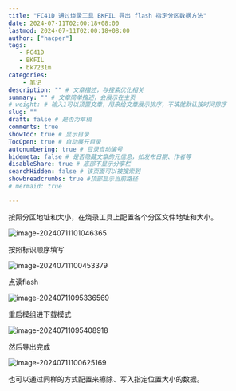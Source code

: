```yaml
---
title: "FC41D 通过烧录工具 BKFIL 导出 flash 指定分区数据方法"
date: 2024-07-11T02:00:18+08:00
lastmod: 2024-07-11T02:00:18+08:00
author: ["hacper"]
tags:
   - FC41D
   - BKFIL
   - bk7231m
categories:
    - 笔记
description: "" # 文章描述，与搜索优化相关
summary: "" # 文章简单描述，会展示在主页
# weight: # 输入1可以顶置文章，用来给文章展示排序，不填就默认按时间排序
slug: ""
draft: false # 是否为草稿
comments: true
showToc: true # 显示目录
TocOpen: true # 自动展开目录
autonumbering: true # 目录自动编号
hidemeta: false # 是否隐藏文章的元信息，如发布日期、作者等
disableShare: true # 底部不显示分享栏
searchHidden: false # 该页面可以被搜索到
showbreadcrumbs: true #顶部显示当前路径
# mermaid: true

---
```


按照分区地址和大小，在烧录工具上配置各个分区文件地址和大小。

![image-20240711101046365](https://jsd.cdn.zzko.cn/gh/hacperme/picx-images-hosting@master/20240711/image-20240711101046365.1021tszend.webp)


按照标识顺序填写

![image-20240711100453379](https://jsd.cdn.zzko.cn/gh/hacperme/picx-images-hosting@master/20240711/image-20240711100453379.7i09n4at0w.webp)

点读flash

![image-20240711095336569](https://jsd.cdn.zzko.cn/gh/hacperme/picx-images-hosting@master/20240711/image-20240711095336569.32huhuyrsd.webp)

重启模组进下载模式

![image-20240711095408918](https://jsd.cdn.zzko.cn/gh/hacperme/picx-images-hosting@master/20240711/image-20240711095408918.7p3hijxxq5.webp)

然后导出完成

![image-20240711100625169](https://jsd.cdn.zzko.cn/gh/hacperme/picx-images-hosting@master/20240711/image-20240711100625169.5tqwpxmsjq.webp)

也可以通过同样的方式配置来擦除、写入指定位置大小的数据。
